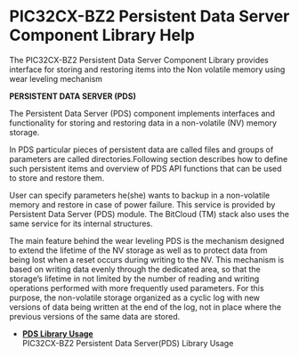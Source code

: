# PIC32CX-BZ2 Persistent Data Server Component Library Help

The PIC32CX-BZ2 Persistent Data Server Component Library provides interface for storing and restoring items into the Non volatile memory using wear leveling mechanism

**PERSISTENT DATA SERVER \(PDS\)**

The Persistent Data Server \(PDS\) component implements interfaces and functionality for storing and restoring data in a non-volatile \(NV\) memory storage.

In PDS particular pieces of persistent data are called files and groups of parameters are called directories.Following section describes how to define such persistent items and overview of PDS API functions that can be used to store and restore them.

User can specify parameters he\(she\) wants to backup in a non-volatile memory and restore in case of power failure. This service is provided by Persistent Data Server \(PDS\) module. The BitCloud \(TM\) stack also uses the same service for its internal structures.

The main feature behind the wear leveling PDS is the mechanism designed to extend the lifetime of the NV storage as well as to protect data from being lost when a reset occurs during writing to the NV. This mechanism is based on writing data evenly through the dedicated area, so that the storage’s lifetime in not limited by the number of reading and writing operations performed with more frequently used parameters. For this purpose, the non-volatile storage organized as a cyclic log with new versions of data being written at the end of the log, not in place where the previous versions of the same data are stored.

-   **[PDS Library Usage](GUID-A7B0958C-E476-48EA-9C30-DA83508CC577.md)**  
PIC32CX-BZ2 Persistent Data Server\(PDS\) Library Usage


